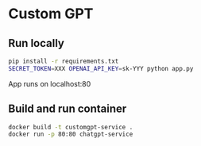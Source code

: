 # Custom GPT

## Run locally

```bash
pip install -r requirements.txt
SECRET_TOKEN=XXX OPENAI_API_KEY=sk-YYY python app.py
```

App runs on localhost:80

## Build and run container

```bash
docker build -t customgpt-service .
docker run -p 80:80 chatgpt-service
```